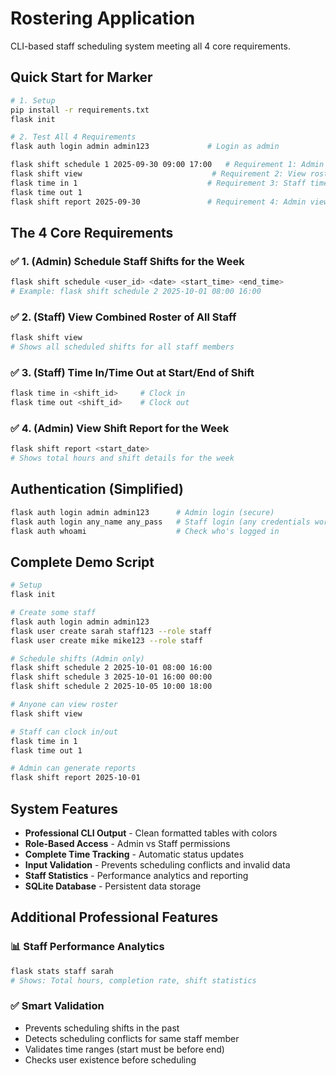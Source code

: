 # Rostering Application

CLI-based staff scheduling system meeting all 4 core requirements.

## Quick Start for Marker

```bash
# 1. Setup
pip install -r requirements.txt
flask init

# 2. Test All 4 Requirements
flask auth login admin admin123             # Login as admin

flask shift schedule 1 2025-09-30 09:00 17:00   # Requirement 1: Admin schedules shifts
flask shift view                             # Requirement 2: View roster (works for anyone)
flask time in 1                             # Requirement 3: Staff time in/out
flask time out 1
flask shift report 2025-09-30               # Requirement 4: Admin views reports
```

## The 4 Core Requirements

### ✅ 1. (Admin) Schedule Staff Shifts for the Week
```bash
flask shift schedule <user_id> <date> <start_time> <end_time>
# Example: flask shift schedule 2 2025-10-01 08:00 16:00
```

### ✅ 2. (Staff) View Combined Roster of All Staff
```bash
flask shift view
# Shows all scheduled shifts for all staff members
```

### ✅ 3. (Staff) Time In/Time Out at Start/End of Shift
```bash
flask time in <shift_id>     # Clock in
flask time out <shift_id>    # Clock out
```

### ✅ 4. (Admin) View Shift Report for the Week
```bash
flask shift report <start_date>
# Shows total hours and shift details for the week
```

## Authentication (Simplified)

```bash
flask auth login admin admin123      # Admin login (secure)
flask auth login any_name any_pass   # Staff login (any credentials work)
flask auth whoami                    # Check who's logged in
```

## Complete Demo Script

```bash
# Setup
flask init

# Create some staff
flask auth login admin admin123
flask user create sarah staff123 --role staff
flask user create mike mike123 --role staff

# Schedule shifts (Admin only)
flask shift schedule 2 2025-10-01 08:00 16:00
flask shift schedule 3 2025-10-01 16:00 00:00
flask shift schedule 2 2025-10-05 10:00 18:00

# Anyone can view roster
flask shift view

# Staff can clock in/out
flask time in 1
flask time out 1

# Admin can generate reports
flask shift report 2025-10-01
```

## System Features

- **Professional CLI Output** - Clean formatted tables with colors
- **Role-Based Access** - Admin vs Staff permissions  
- **Complete Time Tracking** - Automatic status updates
- **Input Validation** - Prevents scheduling conflicts and invalid data
- **Staff Statistics** - Performance analytics and reporting
- **SQLite Database** - Persistent data storage

## Additional Professional Features

### 📊 Staff Performance Analytics
```bash
flask stats staff sarah
# Shows: Total hours, completion rate, shift statistics
```

### ✅ Smart Validation
- Prevents scheduling shifts in the past
- Detects scheduling conflicts for same staff member
- Validates time ranges (start must be before end)
- Checks user existence before scheduling